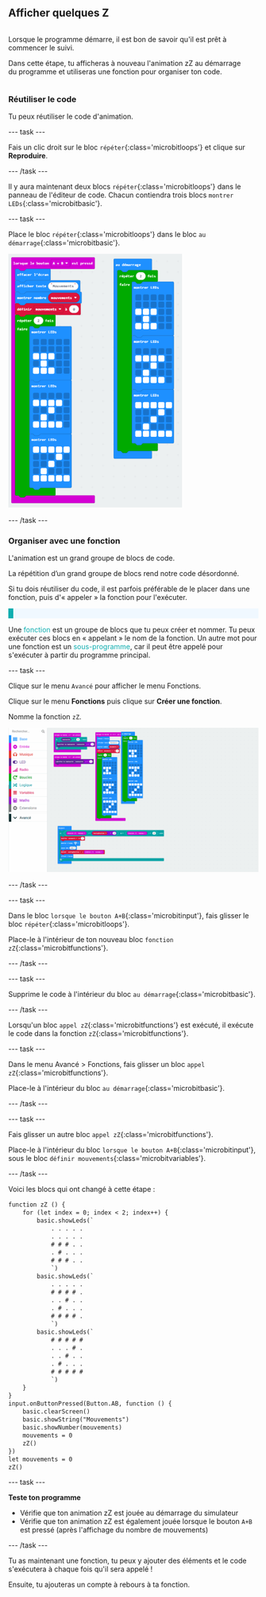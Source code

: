 ## Afficher quelques Z

<div style="display: flex; flex-wrap: wrap">
<div style="flex-basis: 200px; flex-grow: 1; margin-right: 15px;">

Lorsque le programme démarre, il est bon de savoir qu'il est prêt à commencer le suivi.

Dans cette étape, tu afficheras à nouveau l'animation zZ au démarrage du programme et utiliseras une fonction pour organiser ton code.

</div>
</div>

### Réutiliser le code

Tu peux réutiliser le code d'animation.

--- task ---

Fais un clic droit sur le bloc `répéter`{:class='microbitloops'} et clique sur **Reproduire**.

--- /task ---

Il y aura maintenant deux blocs `répéter`{:class='microbitloops'} dans le panneau de l'éditeur de code. Chacun contiendra trois blocs `montrer LEDs`{:class='microbitbasic'}.

--- task ---

Place le bloc `répéter`{:class='microbitloops'} dans le bloc `au démarrage`{:class='microbitbasic'}.

<img src="images/repeat-in-on-start.png" alt="Le code dupliqué à l'intérieur du bloc &quot;au démarrage&quot;." width="350"/>

--- /task ---

### Organiser avec une fonction

L'animation est un grand groupe de blocs de code.

La répétition d’un grand groupe de blocs rend notre code désordonné.

Si tu dois réutiliser du code, il est parfois préférable de le placer dans une fonction, puis d'« appeler » la fonction pour l'exécuter.

<p style="border-left: solid; border-width:10px; border-color: #0faeb0; background-color: aliceblue; padding: 10px;">

Une <span style="color: #0faeb0">fonction</span> est un groupe de blocs que tu peux créer et nommer. Tu peux exécuter ces blocs en « appelant » le nom de la fonction. Un autre mot pour une fonction est un <span style="color: #0faeb0">sous-programme</span>, car il peut être appelé pour s'exécuter à partir du programme principal.
</p>

--- task ---

Clique sur le menu `Avancé` pour afficher le menu Fonctions.

Clique sur le menu **Fonctions** puis clique sur **Créer une fonction**.

Nomme la fonction `zZ`.

![Animation montrant comment créer une fonction.](images/make-a-function.gif)

--- /task ---

--- task ---

Dans le bloc `lorsque le bouton A+B`{:class='microbitinput'}, fais glisser le bloc `répéter`{:class='microbitloops'}.

Place-le à l'intérieur de ton nouveau bloc `fonction zZ`{:class='microbitfunctions'}.

--- /task ---

--- task ---

Supprime le code à l'intérieur du bloc `au démarrage`{:class='microbitbasic'}.

--- /task ---

Lorsqu'un bloc `appel zZ`{:class='microbitfunctions'} est exécuté, il exécute le code dans la fonction `zZ`{:class='microbitfunctions'}.

--- task ---

Dans le menu Avancé > Fonctions, fais glisser un bloc `appel zZ`{:class='microbitfunctions'}.

Place-le à l'intérieur du bloc `au démarrage`{:class='microbitbasic'}.

--- /task ---

--- task ---

Fais glisser un autre bloc `appel zZ`{:class='microbitfunctions'}.

Place-le à l'intérieur du bloc `lorsque le bouton A+B`{:class='microbitinput'}, sous le bloc `définir mouvements`{:class='microbitvariables'}.

--- /task ---

Voici les blocs qui ont changé à cette étape :

```microbit
function zZ () {
    for (let index = 0; index < 2; index++) {
        basic.showLeds(`
            . . . . .
            . . . . .
            # # # . .
            . # . . .
            # # # . .
            `)
        basic.showLeds(`
            . . . . .
            # # # # .
            . . # . .
            . # . . .
            # # # # .
            `)
        basic.showLeds(`
            # # # # #
            . . . # .
            . . # . .
            . # . . .
            # # # # #
            `)
    }
}
input.onButtonPressed(Button.AB, function () {
    basic.clearScreen()
    basic.showString("Mouvements")
    basic.showNumber(mouvements)
    mouvements = 0
    zZ()
})
let mouvements = 0
zZ()
```

--- task ---

**Teste ton programme**

+ Vérifie que ton animation zZ est jouée au démarrage du simulateur
+ Vérifie que ton animation zZ est également jouée lorsque le bouton `A+B` est pressé (après l'affichage du nombre de mouvements)

--- /task ---

Tu as maintenant une fonction, tu peux y ajouter des éléments et le code s'exécutera à chaque fois qu'il sera appelé !

Ensuite, tu ajouteras un compte à rebours à ta fonction.